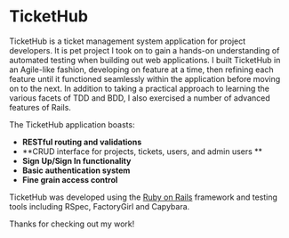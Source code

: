# TicketHub 

TicketHub is a ticket management system application for project developers. It is pet project I took on to gain a hands-on understanding of automated testing when building out web applications. I built TicketHub in an Agile-like fashion, developing on feature at a time, then refining each feature until it functioned seamlessly within the application before moving on to the next. In addition to taking a practical approach to learning the various facets of TDD and BDD, I also exercised a number of advanced features of Rails.  


The TicketHub application boasts:
* **RESTful routing and validations** 
* **CRUD interface for projects, tickets, users, and admin users ** 
* **Sign Up/Sign In functionality** 
* **Basic authentication system** 
* **Fine grain access control** 

TicketHub was developed using the [Ruby on Rails](http://rubyonrails.org/) framework and testing tools including RSpec, FactoryGirl and Capybara.

Thanks for checking out my work! 